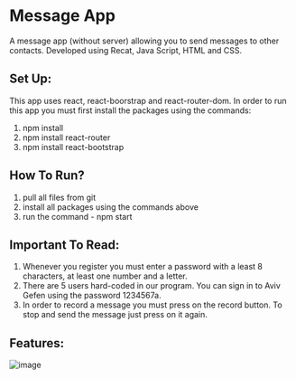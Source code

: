 # Message App

A message app (without server) allowing you to send messages to other contacts. Developed using Recat, Java Script, HTML and CSS.

## Set Up:
This app uses react, react-boorstrap and react-router-dom.
In order to run this app you must first install the packages using the commands:
1. npm install
2. npm install react-router
3. npm install react-bootstrap

## How To Run?
1. pull all files from git
2. install all packages using the commands above
3. run the command - npm start

## Important To Read:
1. Whenever you register you must enter a password with a least 8 characters, at least one number and a letter.
2. There are 5 users hard-coded in our program. You can sign in to Aviv Gefen using the password 1234567a.
3. In order to record a message you must press on the record button. To stop and send the message just press on it again.

## Features:

![image](https://user-images.githubusercontent.com/88827751/164992979-252003bb-4068-42c5-93f2-2fb682272f35.png)



